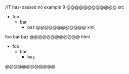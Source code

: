 //T has-passed:no
example 9
@@@@@@@@@@@@ src
 - foo
   - bar
	 - baz
@@@@@@@@@@@@ xml
<?xml version="1.0" encoding="UTF-8"?>
<!DOCTYPE document SYSTEM "CommonMark.dtd">
<document xmlns="http://commonmark.org/xml/1.0">
  <list type="bullet" tight="true">
    <item>
      <paragraph>
        <text>foo</text>
      </paragraph>
      <list type="bullet" tight="true">
        <item>
          <paragraph>
            <text>bar</text>
          </paragraph>
          <list type="bullet" tight="true">
            <item>
              <paragraph>
                <text>baz</text>
              </paragraph>
            </item>
          </list>
        </item>
      </list>
    </item>
  </list>
</document>
@@@@@@@@@@@@ html
<ul>
<li>foo
<ul>
<li>bar
<ul>
<li>baz</li>
</ul>
</li>
</ul>
</li>
</ul>
@@@@@@@@@@@@
